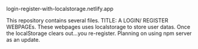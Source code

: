 login-register-with-localstorage.netlify.app

This repository contains several files. 
TITLE: A LOGIN/ REGISTER WEBPAGEs. 
These webpages uses localstorage to store user datas. 
Once the localStorage clears out...you re-register. 
Planning on using npm server as an update.
